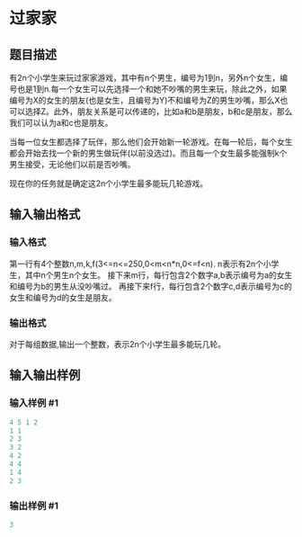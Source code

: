 # 过家家

## 题目描述

有2n个小学生来玩过家家游戏，其中有n个男生，编号为1到n，另外n个女生，编号也是1到n.每一个女生可以先选择一个和她不吵嘴的男生来玩，除此之外，如果编号为X的女生的朋友(也是女生，且编号为Y)不和编号为Z的男生吵嘴，那么X也可以选择Z。此外，朋友关系是可以传递的，比如a和b是朋友，b和c是朋友，那么我们可以认为a和c也是朋友。

当每一位女生都选择了玩伴，那么他们会开始新一轮游戏。在每一轮后，每个女生都会开始去找一个新的男生做玩伴(以前没选过)。而且每一个女生最多能强制k个男生接受，无论他们以前是否吵嘴。

现在你的任务就是确定这2n个小学生最多能玩几轮游戏。

## 输入输出格式

### 输入格式

第一行有4个整数n,m,k,f(3<=n<=250,0<m<n\*n,0<=f<n). n表示有2n个小学生，其中n个男生n个女生。 接下来m行，每行包含2个数字a,b表示编号为a的女生和编号为b的男生从没吵嘴过。 再接下来f行，每行包含2个数字c,d表示编号为c的女生和编号为d的女生是朋友。 

### 输出格式

对于每组数据,输出一个整数，表示2n个小学生最多能玩几轮。

## 输入输出样例

### 输入样例 #1

```cpp
4 5 1 2
1 1
2 3
3 2
4 2
4 4
1 4
2 3

```
### 输出样例 #1

```cpp
3

```
